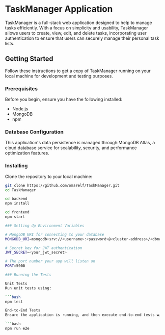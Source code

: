 # TaskManager Application

TaskManager is a full-stack web application designed to help to manage tasks efficiently. With a focus on simplicity and usability, TaskManager allows users to create, view, edit, and delete tasks, incorporating user authentication to ensure that users can securely manage their personal task lists.

## Getting Started

Follow these instructions to get a copy of TaskManager running on your local machine for development and testing purposes.

### Prerequisites

Before you begin, ensure you have the following installed:
- Node.js
- MongoDB
- npm

### Database Configuration
This application's data persistence is managed through MongoDB Atlas, a cloud database service for scalability, security, and performance optimization features.

### Installing

Clone the repository to your local machine:

```bash
git clone https://github.com/omarelf/TaskManager.git
cd TaskManager

cd backend
npm install

cd frontend
npm start

### Setting Up Environment Variables

# MongoDB URI for connecting to your database
MONGODB_URI=mongodb+srv://<username>:<password>@<cluster-address>/<dbname>

# Secret key for JWT authentication
JWT_SECRET=<your_jwt_secret>

# The port number your app will listen on
PORT=5000

### Running the Tests

Unit Tests
Run unit tests using:

```bash
npm test

End-to-End Tests
Ensure the application is running, and then execute end-to-end tests with:

```bash
npm run e2e






